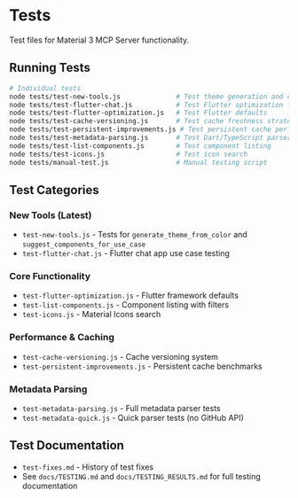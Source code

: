 # Tests

Test files for Material 3 MCP Server functionality.

## Running Tests

```bash
# Individual tests
node tests/test-new-tools.js              # Test theme generation and component suggestions
node tests/test-flutter-chat.js           # Test Flutter optimization for chat app
node tests/test-flutter-optimization.js   # Test Flutter defaults
node tests/test-cache-versioning.js       # Test cache freshness strategy
node tests/test-persistent-improvements.js # Test persistent cache performance
node tests/test-metadata-parsing.js       # Test Dart/TypeScript parsers
node tests/test-list-components.js        # Test component listing
node tests/test-icons.js                  # Test icon search
node tests/manual-test.js                 # Manual testing script
```

## Test Categories

### New Tools (Latest)
- `test-new-tools.js` - Tests for `generate_theme_from_color` and `suggest_components_for_use_case`
- `test-flutter-chat.js` - Flutter chat app use case testing

### Core Functionality
- `test-flutter-optimization.js` - Flutter framework defaults
- `test-list-components.js` - Component listing with filters
- `test-icons.js` - Material Icons search

### Performance & Caching
- `test-cache-versioning.js` - Cache versioning system
- `test-persistent-improvements.js` - Persistent cache benchmarks

### Metadata Parsing
- `test-metadata-parsing.js` - Full metadata parser tests
- `test-metadata-quick.js` - Quick parser tests (no GitHub API)

## Test Documentation
- `test-fixes.md` - History of test fixes
- See `docs/TESTING.md` and `docs/TESTING_RESULTS.md` for full testing documentation